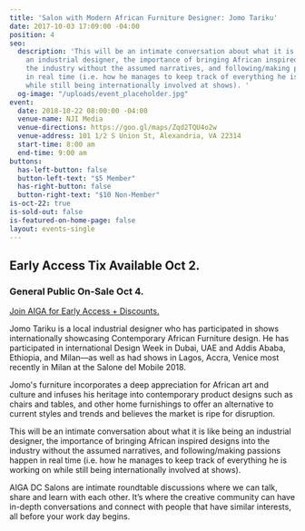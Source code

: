 ```yaml
---
title: 'Salon with Modern African Furniture Designer: Jomo Tariku'
date: 2017-10-03 17:09:00 -04:00
position: 4
seo:
  description: 'This will be an intimate conversation about what it is like being
    an industrial designer, the importance of bringing African inspired designs into
    the industry without the assumed narratives, and following/making passions happen
    in real time (i.e. how he manages to keep track of everything he is working on
    while still being internationally involved at shows). '
  og-image: "/uploads/event_placeholder.jpg"
event:
  date: 2018-10-22 08:00:00 -04:00
  venue-name: NJI Media
  venue-directions: https://goo.gl/maps/Zqd2TQU4o2w
  venue-address: 101 1/2 S Union St, Alexandria, VA 22314
  start-time: 8:00 am
  end-time: 9:00 am
buttons:
  has-left-button: false
  button-left-text: "$5 Member"
  has-right-button: false
  button-right-text: "$10 Non-Member"
is-oct-22: true
is-sold-out: false
is-featured-on-home-page: false
layout: events-single
---
```


## Early Access Tix Available Oct 2. 
### General Public On-Sale Oct 4.
[Join AIGA for Early Access + Discounts.](http://dc.aiga.org/membership/membership-rates/)


Jomo Tariku is a local industrial designer who has participated in shows internationally showcasing Contemporary African Furniture design. He has participated in international Design Week in Dubai, UAE and Addis Ababa, Ethiopia, and Milan—as well as had shows in Lagos, Accra, Venice most recently in Milan at the Salone del Mobile 2018. 

Jomo's furniture incorporates a deep appreciation for African art and culture and infuses his heritage into contemporary product designs such as chairs and tables, and other home furnishings to offer an alternative to current styles and trends and believes the market is ripe for disruption.

This will be an intimate conversation about what it is like being an industrial designer, the importance of bringing African inspired designs into the industry without the assumed narratives, and following/making passions happen in real time (i.e. how he manages to keep track of everything he is working on while still being internationally involved at shows). 

AIGA DC Salons are intimate roundtable discussions where we can talk, share and learn with each other. It’s where the creative community can have in-depth conversations and connect with people that have similar interests, all before your work day begins.